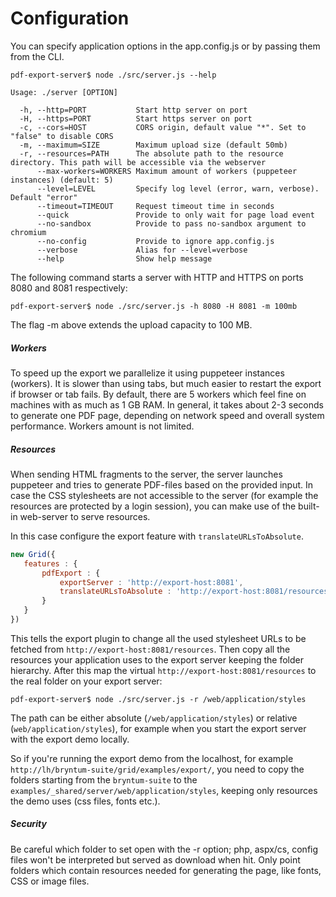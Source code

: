# Configuration

You can specify application options in the app.config.js or by passing them from the CLI.

```shell
pdf-export-server$ node ./src/server.js --help

Usage: ./server [OPTION]

  -h, --http=PORT           Start http server on port
  -H, --https=PORT          Start https server on port
  -c, --cors=HOST           CORS origin, default value "*". Set to "false" to disable CORS
  -m, --maximum=SIZE        Maximum upload size (default 50mb)
  -r, --resources=PATH      The absolute path to the resource directory. This path will be accessible via the webserver
      --max-workers=WORKERS Maximum amount of workers (puppeteer instances) (default: 5)
      --level=LEVEL         Specify log level (error, warn, verbose). Default "error"
      --timeout=TIMEOUT     Request timeout time in seconds
      --quick               Provide to only wait for page load event
      --no-sandbox          Provide to pass no-sandbox argument to chromium
      --no-config           Provide to ignore app.config.js
      --verbose             Alias for --level=verbose
      --help                Show help message
```

The following command starts a server with HTTP and HTTPS on ports 8080 and 8081 respectively:

```shell
pdf-export-server$ node ./src/server.js -h 8080 -H 8081 -m 100mb
```

The flag -m above extends the upload capacity to 100 MB.

##### Workers

To speed up the export we parallelize it using puppeteer instances (workers). It is slower than using tabs, but much
easier to restart the export if browser or tab fails. By default, there are 5 workers which feel fine on machines with
as much as 1 GB RAM. In general, it takes about 2-3 seconds to generate one PDF page, depending on network speed and
overall system performance. Workers amount is not limited.

##### Resources
<a name="CORS"></a>
When sending HTML fragments to the server, the server launches puppeteer and tries to generate PDF-files based on the
provided input. In case the CSS stylesheets are not accessible to the server (for example the resources are protected
by a login session), you can make use of the built-in web-server to serve resources.

In this case configure the export feature with `translateURLsToAbsolute`.

```javascript
new Grid({
   features : {
       pdfExport : {
           exportServer : 'http://export-host:8081',
           translateURLsToAbsolute : 'http://export-host:8081/resources'
       } 
   }
})
```

This tells the export plugin to change all the used stylesheet URLs to be fetched from
`http://export-host:8081/resources`. Then copy all the resources your application uses to the export server keeping the
folder hierarchy. After this map the virtual `http://export-host:8081/resources` to the real folder on your export
server:

```shell
pdf-export-server$ node ./src/server.js -r /web/application/styles
```

The path can be either absolute (`/web/application/styles`) or relative (`web/application/styles`),
for example when you start the export server with the export demo locally.

So if you're running the export demo from the localhost, for example `http://lh/bryntum-suite/grid/examples/export/`,
you need to copy the folders starting from the `bryntum-suite` to the `examples/_shared/server/web/application/styles`,
keeping only resources the demo uses (css files, fonts etc.).

##### Security

Be careful which folder to set open with the -r option; php, aspx/cs, config files won't be interpreted but served as
download when hit. Only point folders which contain resources needed for generating the page, like fonts, CSS or image
files.